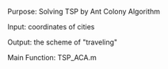 Purpose: Solving TSP by Ant Colony Algorithm

Input: coordinates of cities

Output: the scheme of "traveling"

Main Function: TSP_ACA.m
